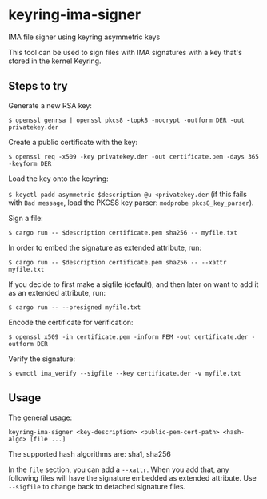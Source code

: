 # keyring-ima-signer
IMA file signer using keyring asymmetric keys

This tool can be used to sign files with IMA signatures with a key that's stored
in the kernel Keyring.

## Steps to try
Generate a new RSA key:

`$ openssl genrsa | openssl pkcs8 -topk8 -nocrypt -outform DER -out privatekey.der`

Create a public certificate with the key:

`$ openssl req -x509 -key privatekey.der -out certificate.pem -days 365 -keyform DER`

Load the key onto the keyring:

`$ keyctl padd asymmetric $description @u <privatekey.der`
(if this fails with `Bad message`, load the PKCS8 key parser: `modprobe pkcs8_key_parser`).

Sign a file:

`$ cargo run -- $description certificate.pem sha256 -- myfile.txt`

In order to embed the signature as extended attribute, run:

`$ cargo run -- $description certificate.pem sha256 -- --xattr myfile.txt`

If you decide to first make a sigfile (default), and then later on want to add it as an extended attribute, run:

`$ cargo run -- --presigned myfile.txt`

Encode the certificate for verification:

`$ openssl x509 -in certificate.pem -inform PEM -out certificate.der -outform DER`

Verify the signature:

`$ evmctl ima_verify --sigfile --key certificate.der -v myfile.txt`


## Usage
The general usage:

`keyring-ima-signer <key-description> <public-pem-cert-path> <hash-algo> [file ...]`

The supported hash algorithms are: sha1, sha256

In the `file` section, you can add a `--xattr`. When you add that, any following files will have the signature embedded as extended attribute.
Use `--sigfile` to change back to detached signature files.
